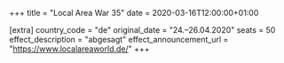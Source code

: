 +++
title = "Local Area War 35"
date = 2020-03-16T12:00:00+01:00

[extra]
country_code = "de"
original_date = "24.–26.04.2020"
seats = 50
effect_description = "abgesagt"
effect_announcement_url = "https://www.localareaworld.de/"
+++
